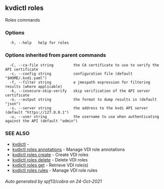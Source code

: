## kvdictl roles

Roles commands

### Options

```
  -h, --help   help for roles
```

### Options inherited from parent commands

```
  -C, --ca-file string         the CA certificate to use to verify the API certificate
  -c, --config string          configuration file (default "$HOME/.kvdi.yaml")
  -f, --filter string          a jmespath expression for filtering results (where applicable)
  -k, --insecure-skip-verify   skip verification of the API server certificate
  -o, --output string          the format to dump results in (default "json")
  -s, --server string          the address to the kvdi API server (default "https://127.0.0.1")
  -u, --user string            the username to use when authenticating against the API (default "admin")
```

### SEE ALSO

* [kvdictl](kvdictl.md)	 - 
* [kvdictl roles annotations](kvdictl_roles_annotations.md)	 - Manage VDI role annotations
* [kvdictl roles create](kvdictl_roles_create.md)	 - Create VDI roles
* [kvdictl roles delete](kvdictl_roles_delete.md)	 - Delete VDI roles
* [kvdictl roles get](kvdictl_roles_get.md)	 - Retrieve VDI role(s)
* [kvdictl roles rules](kvdictl_roles_rules.md)	 - Manage VDI role rules

###### Auto generated by spf13/cobra on 24-Oct-2021
